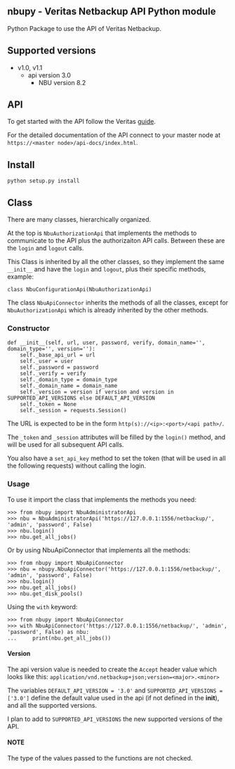 ## nbupy - Veritas Netbackup API Python module

Python Package to use the API of Veritas Netbackup.

## Supported versions

+ v1.0, v1.1
    - api version 3.0
        + NBU version 8.2

## API

To get started with the API follow the Veritas [guide](https://sort.veritas.com/public/documents/nbu/8.2/windowsandunix/productguides/html/getting-started/).

For the detailed documentation of the API connect to your master node at `https://<master node>/api-docs/index.html`.

## Install

    python setup.py install

## Class

There are many classes, hierarchically organized.

At the top is `NbuAuthorizationApi` that implements the methods to communicate to the API plus the authorizaiton API calls.
Between these are the `login` and `logout` calls.

This Class is inherited by all the other classes, so they implement the same `__init__` and have the `login` and `logout`, plus their specific methods, example:

    class NbuConfigurationApi(NbuAuthorizationApi)

The class `NbuApiConnector` inherits the methods of all the classes, except for `NbuAuthorizationApi` which is already inherited by the other methods.

### Constructor

    def __init__(self, url, user, password, verify, domain_name='', domain_type='', version=''):
        self._base_api_url = url
        self._user = user
        self._password = password
        self._verify = verify
        self._domain_type = domain_type
        self._domain_name = domain_name
        self._version = version if version and version in SUPPORTED_API_VERSIONS else DEFAULT_API_VERSION
        self._token = None
        self._session = requests.Session()

The URL is expected to be in the form `http(s)://<ip>:<port>/<api path>/`.

The `_token` and `_session` attributes will be filled by the `login()` method, and will be used for all subsequent API calls.

You also have a `set_api_key` method to set the token (that will be used in all the following requests) without calling the login.

### Usage

To use it import the class that implements the methods you need:

    >>> from nbupy import NbuAdministratorApi
    >>> nbu = NbuAdministratorApi('https://127.0.0.1:1556/netbackup/', 'admin', 'password', False)
    >>> nbu.login()
    >>> nbu.get_all_jobs()

Or by using NbuApiConnector that implements all the methods:

    >>> from nbupy import NbuApiConnector
    >>> nbu = nbupy.NbuApiConnector('https://127.0.0.1:1556/netbackup/', 'admin', 'password', False)
    >>> nbu.login()
    >>> nbu.get_all_jobs()
    >>> nbu.get_disk_pools()

Using the `with` keyword:

    >>> from nbupy import NbuApiConnector
    >>> with NbuApiConnector('https://127.0.0.1:1556/netbackup/', 'admin', 'password', False) as nbu:
    ...     print(nbu.get_all_jobs())

#### Version

The api version value is needed to create the `Accept` header value which looks like this: `application/vnd.netbackup+json;version=<major>.<minor>`

The variables `DEFAULT_API_VERSION = '3.0'` and `SUPPORTED_API_VERSIONS = ['3.0']` define the default value used in the api (if not defined in the __init__), and all the supported versions.

I plan to add to `SUPPORTED_API_VERSIONS` the new supported versions of the API.

#### NOTE

The type of the values passed to the functions are not checked.
